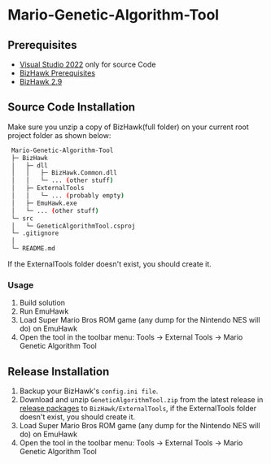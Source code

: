 # Mario-Genetic-Algorithm-Tool

<!-- GETTING STARTED -->
## Prerequisites
* [Visual Studio 2022](https://learn.microsoft.com/en-us/visualstudio/install/install-visual-studio?view=vs-2022) only for source Code
* [BizHawk Prerequisites](https://github.com/TASEmulators/BizHawk-Prereqs)
* [BizHawk 2.9](https://github.com/TASEmulators/BizHawk/releases/tag/2.9)

## Source Code Installation
Make sure you unzip a copy of BizHawk(full folder) on your current root project folder as shown below:
 ```sh
  Mario-Genetic-Algorithm-Tool
  ├─ BizHawk
  │   ├─ dll
  │   │   ├─ BizHawk.Common.dll
  │   │   └─ ... (other stuff)
  │   ├─ ExternalTools
  │   │   └─ ... (probably empty)
  │   ├─ EmuHawk.exe
  │   └─ ... (other stuff)
  └─ src
  │   └─ GeneticAlgorithmTool.csproj
  └─ .gitignore
  │
  └─ README.md
  ```
  If the ExternalTools folder doesn't exist, you should create it.
<!-- USAGE EXAMPLES -->
### Usage
1. Build solution
2. Run EmuHawk 
3. Load Super Mario Bros ROM game (any dump for the Nintendo NES will do) on EmuHawk
3. Open the tool in the toolbar menu: Tools -> External Tools -> Mario Genetic Algorithm Tool

## Release Installation
1. Backup your BizHawk's `config.ini file`.
2. Download and unzip `GeneticAlgorithmTool.zip` from the latest release in [release packages](https://github.com/DanwRob/Mario-Genetic-Algorithm-Tool/releases) to `BizHawk/ExternalTools`, if the ExternalTools folder doesn't exist, you should create it.
3. Load Super Mario Bros ROM game (any dump for the Nintendo NES will do) on EmuHawk
3. Open the tool in the toolbar menu: Tools -> External Tools -> Mario Genetic Algorithm Tool
